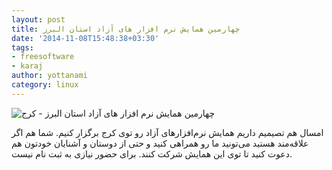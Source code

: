 ```yaml
---
layout: post
title: چهارمین همایش نرم افزار های آزاد استان البرز
date: '2014-11-08T15:48:38+03:30'
tags:
- freesoftware
- karaj
author: yottanami
category: linux
---
```

![چهارمین همایش نرم افزار های آزاد استان البرز - کرج](https://dl.dropboxusercontent.com/u/106779105/blog/kfsc.png)


امسال هم تصیمیم داریم همایش نرم‌افزارهای آزاد رو توی کرج برگزار کنیم. شما هم اگر علاقه‌مند هستید می‌تونید ما رو همراهی کنید و حتی از دوستان و آشنایان خودتون هم دعوت کنید تا توی این همایش شرکت کنند. برای حضور نیازی به ثبت نام نیست.

